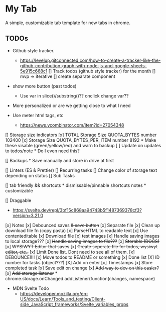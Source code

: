 # My Tab

A simple, customizable tab template for new tabs in chrome. 

## TODOs
* Github style tracker.
  * https://levelup.gitconnected.com/how-to-create-a-tracker-like-the-github-contribution-graph-with-node-js-and-google-sheets-5e915c668c1
	[] Track todos (github style tracker) for the month
	[] mvp => iterative
	[] create separate component

* show more button (past todos)
  * Use var in slice()/substring()?? onclick change var??

* More personalized or are we getting close to what I need
* Use meter html tags, etc
  * https://news.ycombinator.com/item?id=27054348

[] Storage size indicators
	[x] TOTAL Storage Size 
		QUOTA_BYTES number 102400
	[x] Storage Size 
		QUOTA_BYTES_PER_ITEM number 8192
		* Make these visable (green/yellow/red) and warn to backup
	[ ] Update on updates to todos/note
		* Do I even need this?

[] Backups
    * Save manually and store in drive at first

[] Linters (ES & Prettier)
[] Recurring tasks
[] Change color of storage text depending on status
[] Sub Tasks

[] tab friendly && shortcuts
	* dismissable/pinnable shortcuts notes
	* customizable

[] Draggable
  * https://svelte.dev/repl/3bf15c868aa94743b5f1487369378cf3?version=3.21.0

[x] Notes
	[x] Debounced saves ~~& save button~~
	[x] Separate file
	[x] Clean up download file fn (copy pasta)
	[x] ParseHTML to readable text 
	[x] Use contenteditable
	[x] Download file
	[x] test images
	[x] Handle saving images to local storage???
	[x] ~~Handle saving images to file???~~
    [x] ~~Storable (DOCS)~~
	[x] ~~WYSIWYT Editor that saves~~
	[x] ~~Create seperate file for todos, wysiwyt editor, etc..~~
[x] Limit Done list. Dont need to see all of them.
[x] DEBOUNCE!!!!
[x] Move todos to README or something
[x] Done list
[X] ID number for tasks (object???)
[X] Add on enter
[x] Timestamps
[x] Store completed task
[x] Save edit on change
[x] ~~Add way to dev on this easier?~~
[x] ~~Add storage listener~~
    * chrome.storage.onChanged.addListener(function(changes, namespace) 

* MDN Svelte Todo 
  * https://developer.mozilla.org/en-US/docs/Learn/Tools_and_testing/Client-side_JavaScript_frameworks/Svelte_variables_props